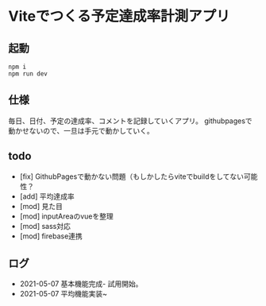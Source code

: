 # Viteでつくる予定達成率計測アプリ

## 起動
```
npm i
npm run dev
```

## 仕様
毎日、日付、予定の達成率、コメントを記録していくアプリ。
githubpagesで動かせないので、一旦は手元で動かしていく。

## todo
* [fix] GithubPagesで動かない問題（もしかしたらviteでbuildをしてない可能性？
* [add] 平均達成率
* [mod] 見た目
* [mod] inputAreaのvueを整理
* [mod] sass対応
* [mod] firebase連携

## ログ
* 2021-05-07 基本機能完成- 試用開始。
* 2021-05-07 平均機能実装~
